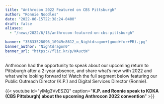 ```yaml
---
title: "Anthrocon 2022 Featured on CBS Pittsburgh"
author: "Ronnie Noodles"
date: "2022-06-15T22:38:24-0400"
draft: false
aliases:
  - "/news/2022/6/15/anthrocon-featured-on-cbs-pittsburgh"

banner: "35833528096_10949e8612_o_Nightdragon+(good+for+PR).jpg"
banner_author: "Nightdragon0"
banner_url: "https://flic.kr/p/WAuctW"
---
```


Anthrocon had the opportunity to speak about our upcoming return to Pittsburgh after a 2-year absence, and share what’s new with 2022 and what we’re looking forward to! Watch the full segment below featuring our Public Outreach Director (K.P.) and Digital Services Director (Ronnie).

{{< youtube id="ylMg3VvESZQ" caption="**K.P. and Ronnie speak to KDKA (CBS Pittsburgh) about the upcoming Anthrocon 2022 convention**" >}}
